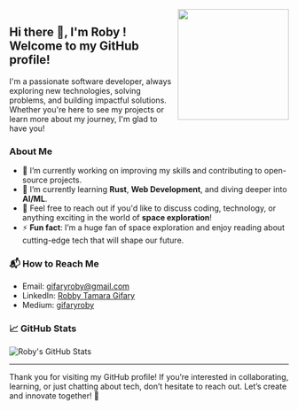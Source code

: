 <img align='right' src='https://user-images.githubusercontent.com/5713670/87202985-820dcb80-c2b6-11ea-9f56-7ec461c497c3.gif' width='200'>

## Hi there 👋, I'm Roby ! Welcome to my GitHub profile!

I'm a passionate software developer, always exploring new technologies, solving problems, and building impactful solutions. Whether you're here to see my projects or learn more about my journey, I'm glad to have you!

### About Me

- 🔭 I’m currently working on improving my skills and contributing to open-source projects.
- 🌱 I’m currently learning **Rust**, **Web Development**, and diving deeper into **AI/ML**.
- 💬 Feel free to reach out if you'd like to discuss coding, technology, or anything exciting in the world of **space exploration**!
- ⚡ **Fun fact**: I’m a huge fan of space exploration and enjoy reading about cutting-edge tech that will shape our future.

### 📬 How to Reach Me

- Email: [gifaryroby@gmail.com](mailto:gifaryroby@gmail.com)
- LinkedIn: [Robby Tamara Gifary](https://www.linkedin.com/in/robby-tamara-gifary-2940a4190/)
- Medium: [gifaryroby](https://medium.com/@gifaryroby)
  
### 📈 GitHub Stats

![Roby's GitHub Stats](https://github-readme-stats-eight-theta.vercel.app/api?username=robygifary&show_icons=true&theme=algolia&include_all_commits=true&count_private=true)

---

Thank you for visiting my GitHub profile! If you’re interested in collaborating, learning, or just chatting about tech, don’t hesitate to reach out. Let’s create and innovate together! 🚀
